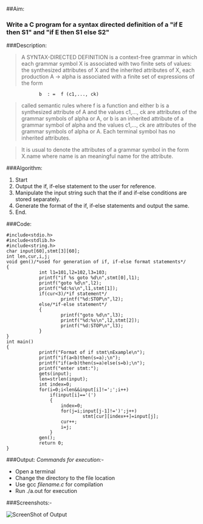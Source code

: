 ##Aim:
### Write a C program for a syntax directed definition of a "if E then S1" and "if E then S1 else S2"

###Description:

>  A SYNTAX-DIRECTED DEFINITION is a context-free grammar in which each grammar symbol X is associated with two finite sets of values: the synthesized attributes of X and the inherited attributes of X, each production A -> alpha is associated with a finite set of expressions of the form

				b  : =  f (c1,..., ck) 	

> called semantic rules where f is a function and either b is a synthesized attribute of A and the values c1,..., ck are attributes of the grammar symbols of alpha or A, or b is an inherited attribute of a grammar symbol of alpha and the values c1,..., ck are attributes of the grammar symbols of alpha or A. Each terminal symbol has no inherited attributes.

> It is usual to denote the attributes of a grammar symbol in the form X.name where name is an meaningful name for the attribute.

###Algorithm:
1. Start
2. Output the if, if-else statement to the user for reference.
3. Manipulate the input string such that the if and if-else conditions are stored separately.
4. Generate the format of the if, if-else statements and output the same.
5. End.

###Code:

	#include<stdio.h>
	#include<stdlib.h>	
	#include<string.h>
	char input[60],stmt[3][60];
	int len,cur,i,j;
	void gen()/*used for generation of if, if-else format statements*/
	{
        		int l1=101,l2=102,l3=103;
        		printf("if %s goto %d\n",stmt[0],l1);
        		printf("goto %d\n",l2);
        		printf("%d:%s\n",l1,stmt[1]);
        		if(cur<3)/*if statement*/
                		printf("%d:STOP\n",l2);
        		else/*if-else statement*/
        		{
                		printf("goto %d\n",l3);
                		printf("%d:%s\n",l2,stmt[2]);
                		printf("%d:STOP\n",l3);
        		}
	}
	int main()
	{
        		printf("Format of if stmt\nExample\n");
        		printf("if(a<b)then(s=a);\n");
        		printf("if(a<b)then(s=a)else(s=b);\n");
        		printf("enter stmt:");
        		gets(input);
        		len=strlen(input);
        		int index=0;
        		for(i=0;i<len&&input[i]!=';';i++)
                	if(input[i]=='(')
                	{
                        index=0;
                        for(j=i;input[j-1]!=')';j++)
                                stmt[cur][index++]=input[j];
                        cur++;
                        i=j;
                	}
       			gen();
        		return 0;
	}

###Output:
*Commands for execution:-*

* Open a terminal
* Change the directory to the file location
* Use gcc *filename.c* for compilation
* Run ./a.out for execution

###Screenshots:-

![ScreenShot of Output](sdd_cd.png)
